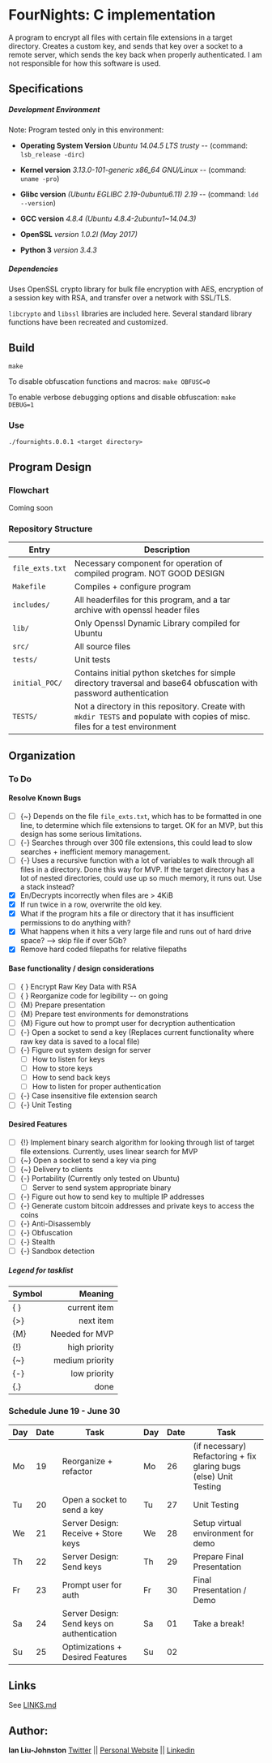 # FourNights: C implementation
A program to encrypt all files with certain file extensions in a target directory. Creates a custom key, and sends that key over a socket to a remote server, which sends the key back when properly authenticated. I am not responsible for how this software is used.

## Specifications
<h5>Development Environment</h5>

Note: Program tested only in this environment:

* **Operating System Version**	*Ubuntu 14.04.5 LTS trusty* -- (command: ``lsb_release -dirc``)

* **Kernel version** *3.13.0-101-generic x86_64 GNU/Linux*  -- (command: ``uname -pro``)

* **Glibc version** *(Ubuntu EGLIBC 2.19-0ubuntu6.11) 2.19* -- (command: ``ldd --version``)

* **GCC version** *4.8.4 (Ubuntu 4.8.4-2ubuntu1~14.04.3)*

* **OpenSSL** *version 1.0.2l (May 2017)*

* **Python 3** *version 3.4.3*

<h5>Dependencies</h5>
Uses OpenSSL crypto library for bulk file encryption with AES, encryption of a session key with RSA, and transfer over a network with SSL/TLS.

``libcrypto`` and ``libssl`` libraries are included here. Several standard library functions have been recreated and customized.

## Build
``make``

To disable obfuscation functions and macros:
``make OBFUSC=0``

To enable verbose debugging options and disable obfuscation:
``make DEBUG=1``

### Use
``./fournights.0.0.1 <target directory>``

## Program Design
### Flowchart
Coming soon

### Repository Structure
| Entry             | Description |
| ------------------| ------------|
| ``file_exts.txt`` | Necessary component for operation of compiled program. NOT GOOD DESIGN
| ``Makefile``      | Compiles + configure program
| ``includes/``     | All headerfiles for this program, and a tar archive with openssl header files
| ``lib/``          | Only Openssl Dynamic Library compiled for Ubuntu
| ``src/``          | All source files
| ``tests/``        | Unit tests
| ``initial_POC/``  | Contains initial python sketches for simple directory traversal and base64 obfuscation with password authentication
| ``TESTS/``        | Not a directory in this repository. Create with ``mkdir TESTS`` and populate with copies of misc. files for a test environment

## Organization
### To Do
#### Resolve Known Bugs
- [ ] {~} Depends on the file ``file_exts.txt``, which has to be formatted in one line, to determine which file extensions to target. OK for an MVP, but this design has some serious limitations.
- [ ] {-} Searches through over 300 file extensions, this could lead to slow searches + inefficient memory management.
- [ ] {-} Uses a recursive function with a lot of variables to walk through all files in a directory. Done this way for MVP. If the target directory has a lot of nested directories, could use up so much memory, it runs out. Use a stack instead?
- [x] En/Decrypts incorrectly when files are > 4KiB
- [x] If run twice in a row, overwrite the old key.
- [x] What if the program hits a file or directory that it has insufficient permissions to do anything with?
- [x] What happens when it hits a very large file and runs out of hard drive space? --> skip file if over 5Gb?
- [x] Remove hard coded filepaths for relative filepaths

#### Base functionality / design considerations
- [ ] { } Encrypt Raw Key Data with RSA
- [ ] { } Reorganize code for legibility -- on going
- [ ] {M} Prepare presentation 
- [ ] {M} Prepare test environments for demonstrations
- [ ] {M} Figure out how to prompt user for decryption authentication
- [ ] {-} Open a socket to send a key (Replaces current functionality where raw key data is saved to a local file)
- [ ] {-} Figure out system design for server
  - [ ] How to listen for keys
  - [ ] How to store keys
  - [ ] How to send back keys
  - [ ] How to listen for proper authentication
- [ ] {-} Case insensitive file extension search
- [ ] {-} Unit Testing

#### Desired Features
- [ ] {!} Implement binary search algorithm for looking through list of target file extensions. Currently, uses linear search for MVP
- [ ] {~} Open a socket to send a key via ping
- [ ] {~} Delivery to clients
- [ ] {-} Portability (Currently only tested on Ubuntu)
  - [ ] Server to send system appropriate binary
- [ ] {-} Figure out how to send key to multiple IP addresses 
- [ ] {-} Generate custom bitcoin addresses and private keys to access the coins
- [ ] {-} Anti-Disassembly
- [ ] {-} Obfuscation
- [ ] {-} Stealth
- [ ] {-} Sandbox detection

##### Legend for tasklist
| Symbol| Meaning                     |
| ------| ---------------------------:|
|  { }  | current item                |
|  {>}  | next item                   |
|  {M}  | Needed for MVP              |
|  {!}  | high priority               |
|  {~}  | medium priority             |
|  {-}  | low priority                |
|  {.}  | done                        |

### Schedule June 19 - June 30
| Day| Date| Task                       |  | Day| Date| Task                      |
| ---| ---| ----------------------------| -| ---| ---| ---------------------------|
| Mo | 19 | Reorganize + refactor       |  | Mo | 26 | (if necessary) Refactoring + fix glaring bugs (else) Unit Testing|
| Tu | 20 | Open a socket to send a key |  | Tu | 27 | Unit Testing               |
| We | 21 | Server Design: Receive + Store keys |  | We | 28 | Setup virtual environment for demo|
| Th | 22 | Server Design: Send keys    |  | Th | 29 | Prepare Final Presentation |
| Fr | 23 | Prompt user for auth        |  | Fr | 30 | Final Presentation / Demo  |
| Sa | 24 | Server Design: Send keys on authentication|  | Sa | 01 | Take a break!              |
| Su | 25 | Optimizations + Desired Features|  | Su | 02 |                            |

## Links
See [LINKS.md](LINKS.md)

## Author:
**Ian Liu-Johnston** [Twitter](https://twitter.com/@Concativerse) || [Personal Website](http://www.ianxaunliu-johnston.com/) || [Linkedin](https://www.linkedin.com/in/ian-liu-johnston-32a40a115)
